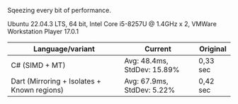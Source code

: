 Sqeezing every bit of performance.

Ubuntu 22.04.3 LTS, 64 bit, Intel Core i5-8257U @ 1.4GHz x 2, VMWare Workstation Player 17.0.1

| Language/variant                            | Current                         | Original         |
|---------------------------------------------|---------------------------------|------------------|
| C# (SIMD + MT)                              | Avg: 48.4ms, StdDev: 15.89%     | 0,33 sec         |
| Dart (Mirroring + Isolates + Known regions) | Avg: 67.9ms, StdDev: 5.22%      | 0,42 sec         |
